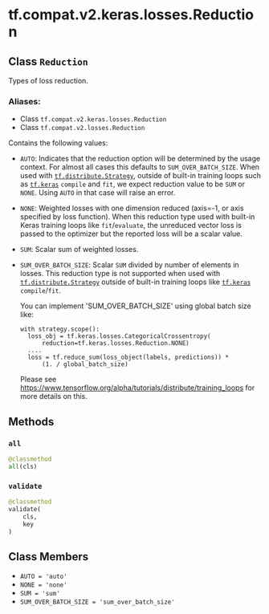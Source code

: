 <div itemscope itemtype="http://developers.google.com/ReferenceObject">
<meta itemprop="name" content="tf.compat.v2.keras.losses.Reduction" />
<meta itemprop="path" content="Stable" />
<meta itemprop="property" content="all"/>
<meta itemprop="property" content="validate"/>
<meta itemprop="property" content="AUTO"/>
<meta itemprop="property" content="NONE"/>
<meta itemprop="property" content="SUM"/>
<meta itemprop="property" content="SUM_OVER_BATCH_SIZE"/>
</div>

# tf.compat.v2.keras.losses.Reduction

## Class `Reduction`

Types of loss reduction.



### Aliases:

* Class `tf.compat.v2.keras.losses.Reduction`
* Class `tf.compat.v2.losses.Reduction`

<!-- Placeholder for "Used in" -->

Contains the following values:

* `AUTO`: Indicates that the reduction option will be determined by the usage
   context. For almost all cases this defaults to `SUM_OVER_BATCH_SIZE`. When
   used with <a href="../../../../../tf/distribute/Strategy.md"><code>tf.distribute.Strategy</code></a>, outside of built-in training loops such
   as <a href="../../../../../tf/keras.md"><code>tf.keras</code></a> `compile` and `fit`, we expect reduction value to be
   `SUM` or `NONE`. Using `AUTO` in that case will raise an error.
* `NONE`: Weighted losses with one dimension reduced (axis=-1, or axis
   specified by loss function). When this reduction type used with built-in
   Keras training loops like `fit`/`evaluate`, the unreduced vector loss is
   passed to the optimizer but the reported loss will be a scalar value.
* `SUM`: Scalar sum of weighted losses.
* `SUM_OVER_BATCH_SIZE`: Scalar `SUM` divided by number of elements in losses.
   This reduction type is not supported when used with
   <a href="../../../../../tf/distribute/Strategy.md"><code>tf.distribute.Strategy</code></a> outside of built-in training loops like <a href="../../../../../tf/keras.md"><code>tf.keras</code></a>
   `compile`/`fit`.

   You can implement 'SUM_OVER_BATCH_SIZE' using global batch size like:
   ```
   with strategy.scope():
     loss_obj = tf.keras.losses.CategoricalCrossentropy(
         reduction=tf.keras.losses.Reduction.NONE)
     ....
     loss = tf.reduce_sum(loss_object(labels, predictions)) *
         (1. / global_batch_size)
   ```

   Please see
   https://www.tensorflow.org/alpha/tutorials/distribute/training_loops for
   more details on this.

## Methods

<h3 id="all"><code>all</code></h3>

``` python
@classmethod
all(cls)
```




<h3 id="validate"><code>validate</code></h3>

``` python
@classmethod
validate(
    cls,
    key
)
```






## Class Members

* `AUTO = 'auto'` <a id="AUTO"></a>
* `NONE = 'none'` <a id="NONE"></a>
* `SUM = 'sum'` <a id="SUM"></a>
* `SUM_OVER_BATCH_SIZE = 'sum_over_batch_size'` <a id="SUM_OVER_BATCH_SIZE"></a>

